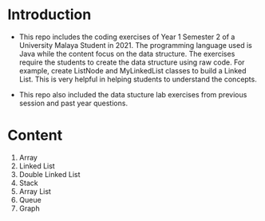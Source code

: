 # Introduction
* This repo includes the coding exercises of Year 1 Semester 2 of a University Malaya Student in 2021.
The programming language used is Java while the content focus on the data structure.
The exercises require the students to create the data structure using raw code.
For example, create ListNode and MyLinkedList classes to build a Linked List.
This is very helpful in helping students to understand the concepts.

* This repo also included the data stucture lab exercises from previous session and past year questions.

# Content
1. Array
2. Linked List
3. Double Linked List
4. Stack
5. Array List
6. Queue
7. Graph



